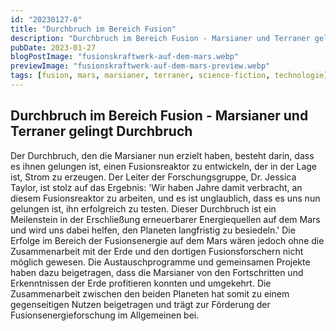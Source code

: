 ```yaml
---
id: "20230127-0"
title: "Durchbruch im Bereich Fusion"
description: "Durchbruch im Bereich Fusion - Marsianer und Terraner gelingt Durchbruch."
pubDate: 2023-01-27
blogPostImage: "fusionskraftwerk-auf-dem-mars.webp"
previewImage: "fusionskraftwerk-auf-dem-mars-preview.webp"
tags: [fusion, mars, marsianer, terraner, science-fiction, technologie]
---
```


## Durchbruch im Bereich Fusion - Marsianer und Terraner gelingt Durchbruch

Der Durchbruch, den die Marsianer nun erzielt haben, besteht darin, dass es ihnen gelungen ist, einen Fusionsreaktor zu entwickeln, der in der Lage ist, Strom zu erzeugen.
Der Leiter der Forschungsgruppe, Dr. Jessica Taylor, ist stolz auf das Ergebnis: 'Wir haben Jahre damit verbracht, an diesem Fusionsreaktor zu arbeiten, und es ist unglaublich, dass es uns nun gelungen ist, ihn erfolgreich zu testen.
Dieser Durchbruch ist ein Meilenstein in der Erschließung erneuerbarer Energiequellen auf dem Mars und wird uns dabei helfen, den Planeten langfristig zu besiedeln.'
Die Erfolge im Bereich der Fusionsenergie auf dem Mars wären jedoch ohne die Zusammenarbeit mit der Erde und den dortigen Fusionsforschern nicht möglich gewesen. Die Austauschprogramme und gemeinsamen Projekte haben dazu beigetragen, dass die Marsianer von den Fortschritten und Erkenntnissen der Erde profitieren konnten und umgekehrt. Die Zusammenarbeit zwischen den beiden Planeten hat somit zu einem gegenseitigen Nutzen beigetragen und trägt zur Förderung der Fusionsenergieforschung im Allgemeinen bei.
